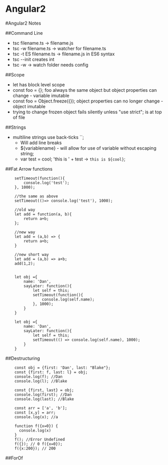 # Angular2
#Angular2 Notes

##Command Line
- tsc filename.ts -> filename.js
- tsc -w filename.ts -> watcher for filename.ts
- tsc -t ES filename.ts -> filename.js in ES6 syntax
- tsc --init creates int
- tsc -w -> watch folder needs config

##Scope
- let has block level scope
- const foo = {}; foo always the same object but object properties can change - variable imutable
- const foo = Object.freeze({}); object properties can no longer change - object imutable
- trying to change frozen object fails silently unless "use strict"; is at top of file

##Strings
- multiline strings use back-ticks ``;
	- Will add line breaks
	- ${variablename} - will allow for use of variable without escaping string;
	- var test = cool; 'this is ' + test -> `this is ${cool}`;

##Fat Arrow functions
```
	setTimeout(function(){
		console.log('test');
	}, 1000);

	//the same as above
	setTimeout(()=> console.log('test'), 1000);

	//old way
	let add = function(a, b){
		return a+b;
	};

	//new way
	let add = (a,b) => {
		return a+b;
	}

	//new short way
	let add = (a,b) => a+b;
	add(1,2);


	let obj ={
		name: 'Dan',
		sayLater: function(){
			let self = this;
			setTimeout(function(){
				console.log(self.name);
			}, 1000);
		}
	}

	let obj ={
		name: 'Dan',
		sayLater: function(){
			let self = this;
			setTimeout(() => console.log(self.name), 1000);
		}
	}
```

##Destructuring
```
	const obj = {first: 'Dan', last: "Blake"};
	const {first: f, last: l} = obj;
	console.log(f); //Dan
	console.log(l); //Blake

	const {first, last} = obj;
	console.log(first); //Dan
	console.log(last); //Blake

	const arr = ['a', 'b'];
	const [x,y] = arr;
	console.log(x); //a

	function f({x=0}) {
	  console.log(x)
	}
	f(); //Error Undefined
	f({}); // 0 f({x=0});
	f({x:200}); // 200
```

##ForOf


